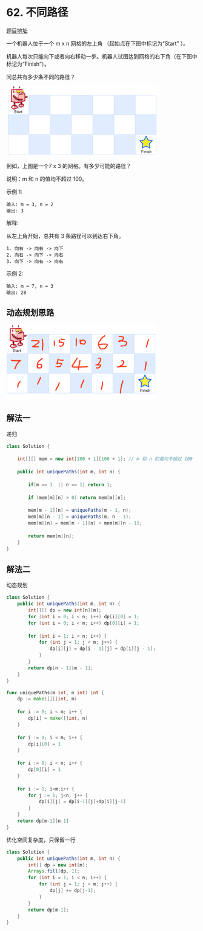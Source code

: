 # 62. 不同路径

[题目地址](https://leetcode-cn.com/problems/unique-paths/)

一个机器人位于一个 m x n 网格的左上角 （起始点在下图中标记为“Start” ）。

机器人每次只能向下或者向右移动一步。机器人试图达到网格的右下角（在下图中标记为“Finish”）。

问总共有多少条不同的路径？

![](./62/robot_maze.png)


例如，上图是一个7 x 3 的网格。有多少可能的路径？

说明：m 和 n 的值均不超过 100。

示例 1:

```
输入: m = 3, n = 2
输出: 3
```

解释:

从左上角开始，总共有 3 条路径可以到达右下角。

```
1. 向右 -> 向右 -> 向下
2. 向右 -> 向下 -> 向右
3. 向下 -> 向右 -> 向右
```

示例 2:

```
输入: m = 7, n = 3
输出: 28
```

## 动态规划思路

![](./62/solution.png)

## 解法一

递归

```Java
class Solution {

    int[][] mem = new int[100 + 1][100 + 1]; // m 和 n 的值均不超过 100
    
    public int uniquePaths(int m, int n) {

		if(m == 1  || n == 1) return 1;

        if (mem[m][n] > 0) return mem[m][n];

        mem[m - 1][n] = uniquePaths(m - 1, n);
        mem[m][n - 1] = uniquePaths(m, n - 1);
        mem[m][n] = mem[m - 1][n] + mem[m][n - 1];
        
        return mem[m][n];
    }
}
```


## 解法二

动态规划

```Java
class Solution {
    public int uniquePaths(int m, int n) {
        int[][] dp = new int[n][m];
        for (int i = 0; i < n; i++) dp[i][0] = 1;
        for (int i = 0; i < m; i++) dp[0][i] = 1;

        for (int i = 1; i < n; i++) {
            for (int j = 1; j < m; j++) {
                dp[i][j] = dp[i - 1][j] + dp[i][j - 1];
            }
        }
        return dp[n - 1][m - 1];
    }
}
```

```go
func uniquePaths(m int, n int) int {
    dp := make([][]int, m)
    
    for i := 0; i < m; i++ {
        dp[i] = make([]int, n)
    } 

    for i := 0; i < m; i++ {
        dp[i][0] = 1
    }

    for i := 0; i < n; i++ {
        dp[0][i] = 1
    }
    
    for i := 1; i<m;i++ {
        for j := 1; j<n; j++ {
            dp[i][j] = dp[i-1][j]+dp[i][j-1]
        }
    }
    return dp[m-1][n-1]
}
```


优化空间复杂度，只保留一行

```Java
class Solution {
    public int uniquePaths(int m, int n) {
        int[] dp = new int[m];
        Arrays.fill(dp, 1);
        for (int i = 1; i < n; i++) {
            for (int j = 1; j < m; j++) {
                dp[j] += dp[j-1];
            }
        }
        return dp[m-1];
    }
}
```